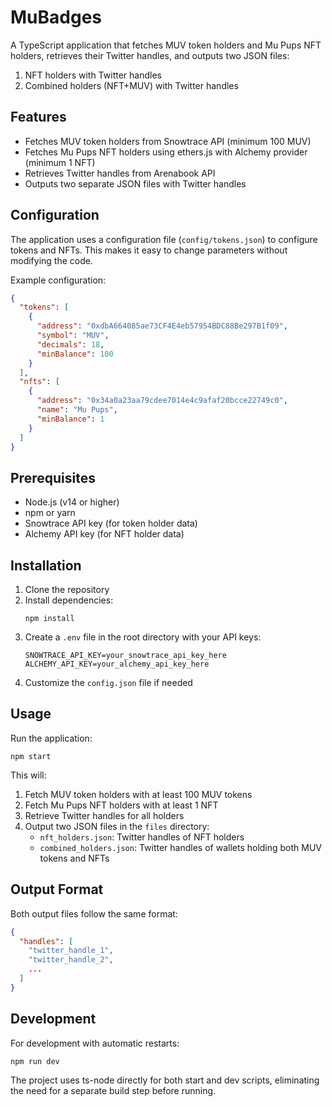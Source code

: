 # MuBadges

A TypeScript application that fetches MUV token holders and Mu Pups NFT holders, retrieves their Twitter handles, and outputs two JSON files:
1. NFT holders with Twitter handles
2. Combined holders (NFT+MUV) with Twitter handles

## Features

- Fetches MUV token holders from Snowtrace API (minimum 100 MUV)
- Fetches Mu Pups NFT holders using ethers.js with Alchemy provider (minimum 1 NFT)
- Retrieves Twitter handles from Arenabook API
- Outputs two separate JSON files with Twitter handles

## Configuration

The application uses a configuration file (`config/tokens.json`) to configure tokens and NFTs. This makes it easy to change parameters without modifying the code.

Example configuration:
```json
{
  "tokens": [
    {
      "address": "0xdbA664085ae73CF4E4eb57954BDC88Be297B1f09",
      "symbol": "MUV",
      "decimals": 18,
      "minBalance": 100
    }
  ],
  "nfts": [
    {
      "address": "0x34a0a23aa79cdee7014e4c9afaf20bcce22749c0",
      "name": "Mu Pups",
      "minBalance": 1
    }
  ]
}
```

## Prerequisites

- Node.js (v14 or higher)
- npm or yarn
- Snowtrace API key (for token holder data)
- Alchemy API key (for NFT holder data)

## Installation

1. Clone the repository
2. Install dependencies:
   ```
   npm install
   ```
3. Create a `.env` file in the root directory with your API keys:
   ```
   SNOWTRACE_API_KEY=your_snowtrace_api_key_here
   ALCHEMY_API_KEY=your_alchemy_api_key_here
   ```
4. Customize the `config.json` file if needed

## Usage

Run the application:

```
npm start
```

This will:
1. Fetch MUV token holders with at least 100 MUV tokens
2. Fetch Mu Pups NFT holders with at least 1 NFT
3. Retrieve Twitter handles for all holders
4. Output two JSON files in the `files` directory:
   - `nft_holders.json`: Twitter handles of NFT holders
   - `combined_holders.json`: Twitter handles of wallets holding both MUV tokens and NFTs

## Output Format

Both output files follow the same format:

```json
{
  "handles": [
    "twitter_handle_1",
    "twitter_handle_2",
    ...
  ]
}
```

## Development

For development with automatic restarts:

```
npm run dev
```

The project uses ts-node directly for both start and dev scripts, eliminating the need for a separate build step before running.
